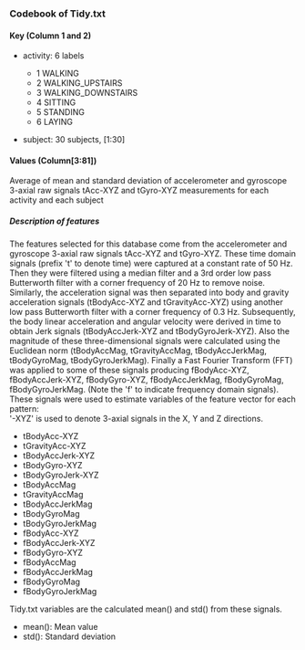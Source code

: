 ### Codebook of Tidy.txt

#### Key (Column 1 and 2)
- activity: 6 labels
    - 1 WALKING
    - 2 WALKING_UPSTAIRS
    - 3 WALKING_DOWNSTAIRS
    - 4 SITTING
    - 5 STANDING
    - 6 LAYING

- subject: 30 subjects, [1:30]

#### Values (Column[3:81]) 

Average of mean and standard deviation of accelerometer and gyroscope 3-axial raw signals tAcc-XYZ and tGyro-XYZ measurements for each activity and each subject

##### Description of features

The features selected for this database come from the accelerometer and gyroscope 3-axial raw signals tAcc-XYZ and tGyro-XYZ. These time domain signals (prefix 't' to denote time) were captured at a constant rate of 50 Hz. Then they were filtered using a median filter and a 3rd order low pass Butterworth filter with a corner frequency of 20 Hz to remove noise. Similarly, the acceleration signal was then separated into body and gravity acceleration signals (tBodyAcc-XYZ and tGravityAcc-XYZ) using another low pass Butterworth filter with a corner frequency of 0.3 Hz. 
Subsequently, the body linear acceleration and angular velocity were derived in time to obtain Jerk signals (tBodyAccJerk-XYZ and tBodyGyroJerk-XYZ). Also the magnitude of these three-dimensional signals were calculated using the Euclidean norm (tBodyAccMag, tGravityAccMag, tBodyAccJerkMag, tBodyGyroMag, tBodyGyroJerkMag). 
Finally a Fast Fourier Transform (FFT) was applied to some of these signals producing fBodyAcc-XYZ, fBodyAccJerk-XYZ, fBodyGyro-XYZ, fBodyAccJerkMag, fBodyGyroMag, fBodyGyroJerkMag. (Note the 'f' to indicate frequency domain signals). 
These signals were used to estimate variables of the feature vector for each pattern:  
'-XYZ' is used to denote 3-axial signals in the X, Y and Z directions.

- tBodyAcc-XYZ<br />
- tGravityAcc-XYZ<br />
- tBodyAccJerk-XYZ<br />
- tBodyGyro-XYZ<br />
- tBodyGyroJerk-XYZ<br />
- tBodyAccMag<br />
- tGravityAccMag<br />
- tBodyAccJerkMag<br />
- tBodyGyroMag<br />
- tBodyGyroJerkMag<br />
- fBodyAcc-XYZ<br />
- fBodyAccJerk-XYZ<br />
- fBodyGyro-XYZ<br />
- fBodyAccMag<br />
- fBodyAccJerkMag<br />
- fBodyGyroMag<br />
- fBodyGyroJerkMag<br />

Tidy.txt variables are the calculated mean() and std() from these signals. 

- mean(): Mean value
- std(): Standard deviation
